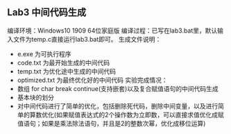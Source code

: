 ## Lab3 中间代码生成

编译环境：Windows10 1909 64位家庭版
编译过程：已写在lab3.bat里，默认输入文件为temp.c直接运行lab3.bat即可。
生成文件说明：
+ e.exe 为可执行程序
+ code.txt 为最开始生成的中间代码
+ temp.txt 为优化途中生成的中间代码
+ optimized.txt 为最终优化好的中间代码
实验完成情况：
+ 数组 for char break continue(支持嵌套)以及复合赋值语句的中间代码生成
+ 基本块的划分
+ 对中间代码进行了简单的优化，包括删除死代码，删除中间变量，以及进行简单的算数优化(如果赋值表达式的2个操作数为立即数，可以直接求值优化成赋值语句；如果是乘法除法语句，并且是2的整数次幂，优化成移位运算)
